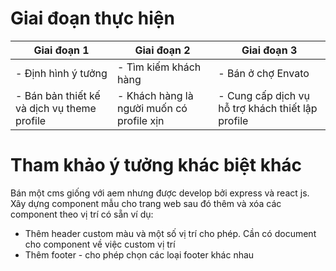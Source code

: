 # Giai đoạn thực hiện

|Giai đoạn 1| Giai đoạn 2 |Giai đoạn 3|
|--|--|--|
|- Định hình ý tưởng | - Tìm kiếm khách hàng| - Bán ở chợ Envato |
|- Bán bản thiết kế và dịch vụ theme profile |- Khách hàng là người muốn có profile xịn | - Cung cấp dịch vụ hỗ trợ khách thiết lập profile |

# Tham khảo ý tưởng khác biệt khác

Bán một cms giống với aem nhưng được develop bởi express và react js.
Xây dựng component mẫu cho trang web sau đó thêm và xóa các component theo vị trí có sẵn
ví dụ:
- Thêm header custom màu và một số vị trí cho phép. Cần có document cho component về việc custom vị trí
- Thêm footer - cho phép chọn các loại footer khác nhau
